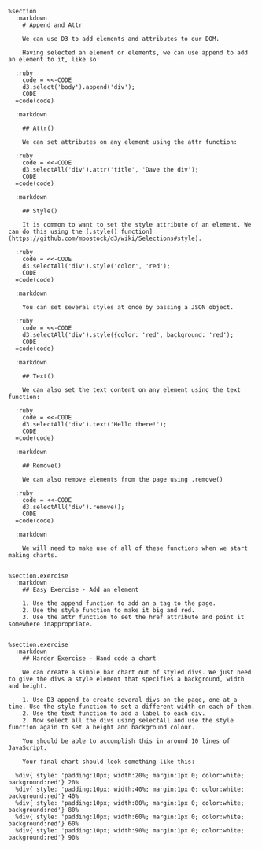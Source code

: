     %section
      :markdown
        # Append and Attr

        We can use D3 to add elements and attributes to our DOM.

        Having selected an element or elements, we can use append to add an element to it, like so:

      :ruby
        code = <<-CODE
        d3.select('body').append('div');
        CODE
      =code(code)

      :markdown

        ## Attr()

        We can set attributes on any element using the attr function:

      :ruby
        code = <<-CODE
        d3.selectAll('div').attr('title', 'Dave the div');
        CODE
      =code(code)

      :markdown

        ## Style()

        It is common to want to set the style attribute of an element. We can do this using the [.style() function](https://github.com/mbostock/d3/wiki/Selections#style).

      :ruby
        code = <<-CODE
        d3.selectAll('div').style('color', 'red');
        CODE
      =code(code)

      :markdown

        You can set several styles at once by passing a JSON object.

      :ruby
        code = <<-CODE
        d3.selectAll('div').style({color: 'red', background: 'red');
        CODE
      =code(code)

      :markdown

        ## Text()

        We can also set the text content on any element using the text function:

      :ruby
        code = <<-CODE
        d3.selectAll('div').text('Hello there!');
        CODE
      =code(code)

      :markdown

        ## Remove()

        We can also remove elements from the page using .remove()

      :ruby
        code = <<-CODE
        d3.selectAll('div').remove();
        CODE
      =code(code)

      :markdown

        We will need to make use of all of these functions when we start making charts.


    %section.exercise
      :markdown
        ## Easy Exercise - Add an element

        1. Use the append function to add an a tag to the page.
        2. Use the style function to make it big and red.
        3. Use the attr function to set the href attribute and point it somewhere inappropriate.


    %section.exercise
      :markdown
        ## Harder Exercise - Hand code a chart

        We can create a simple bar chart out of styled divs. We just need to give the divs a style element that specifies a background, width and height.

        1. Use D3 append to create several divs on the page, one at a time. Use the style function to set a different width on each of them.
        2. Use the text function to add a label to each div.
        2. Now select all the divs using selectAll and use the style function again to set a height and background colour.

        You should be able to accomplish this in around 10 lines of JavaScript.

        Your final chart should look something like this:

      %div{ style: 'padding:10px; width:20%; margin:1px 0; color:white; background:red'} 20%
      %div{ style: 'padding:10px; width:40%; margin:1px 0; color:white; background:red'} 40%
      %div{ style: 'padding:10px; width:80%; margin:1px 0; color:white; background:red'} 80%
      %div{ style: 'padding:10px; width:60%; margin:1px 0; color:white; background:red'} 60%
      %div{ style: 'padding:10px; width:90%; margin:1px 0; color:white; background:red'} 90%
